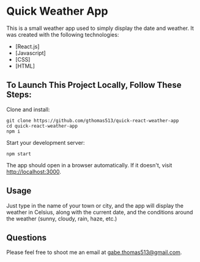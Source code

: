 # Quick Weather App

This is a small weather app used to simply display the date and weather. It was created with the following technologies:

- [React.js]
- [Javascript]
- [CSS]
- [HTML]

## To Launch This Project Locally, Follow These Steps:

Clone and install:

```
git clone https://github.com/gthomas513/quick-react-weather-app
cd quick-react-weather-app
npm i
```

Start your development server:

```
npm start
```

The app should open in a browser automatically. If it doesn't, visit [http://localhost:3000](http://localhost.com:3000).

## Usage

Just type in the name of your town or city, and the app will display the weather in Celsius, along with the current date, and the conditions around the weather (sunny, cloudy, rain, haze, etc.)

## Questions

Please feel free to shoot me an email at [gabe.thomas513@gmail.com](mailto:gabe.thomas513@gmail.com).